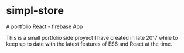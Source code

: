 # simpl-store

A portfolio React - firebase App

This is a small portfolio side proyect I have created in late 2017 while to keep 
up to date with the latest features of ES6 and React at the time.

